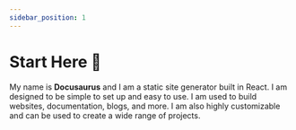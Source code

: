 ```yaml
---
sidebar_position: 1
---
```


# Start Here 👋

My name is **Docusaurus** and I am a static site generator built in React. I am designed to be simple to set up and easy to use. I am used to build websites, documentation, blogs, and more. I am also highly customizable and can be used to create a wide range of projects.
